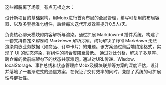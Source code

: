 这些都脱离了场景，有点无根之木：

设计新项目的基础架构，用Mobx进行首页布局的全局管理，编写可复用的布局容器、以及多套标准化组件，后续每次迭代开发效率提升0.5人/天。

负责核心聊天模块的内容解析与渲染。通过扩展 Markdown-it 插件系统，构建了一套支持自定义容器的 Markdown 解析方案，成功解决了标准 Markdown 无法渲染内嵌业务数据（如商品、订单卡片）的难题。该方案通过前后端约定格式，实现了 UI 的动态渲染，将组件的耦合度降至最低。
通过对比分析，解决了多基座、跨仓库的微前端架构下的状态共享难题。通过对URL传递、Window、localStorage、事件总线和状态管理库Mobx及模块联邦等方案的深度评估，设计并落地了一套渐进式的通信方案，在保证了交付效率的同时，兼顾了系统的可扩展性与健壮性。
